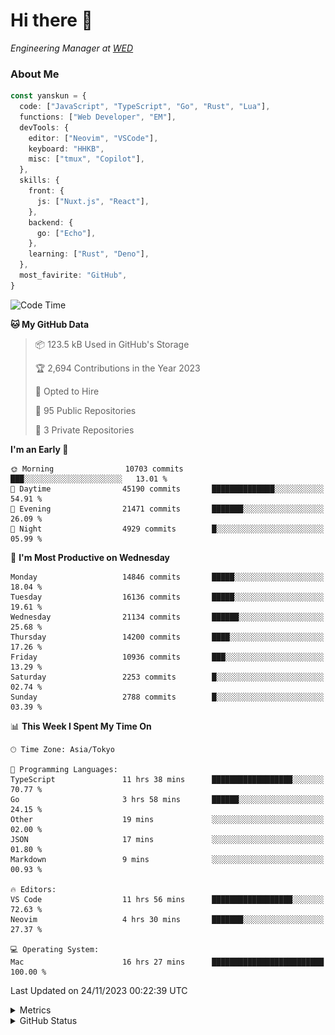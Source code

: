 # Hi there&nbsp;:wave:

<!-- ![Alt text](https://spotify-recently-played-readme.vercel.app/api?user=31kynbuubkiu3r4qh4hjuaglhfay) -->

_Engineering Manager at [WED](https://github.com/wedinc)_

### About Me

```ts
const yanskun = {
  code: ["JavaScript", "TypeScript", "Go", "Rust", "Lua"],
  functions: ["Web Developer", "EM"],
  devTools: {
    editor: ["Neovim", "VSCode"],
    keyboard: "HHKB",
    misc: ["tmux", "Copilot"],
  },
  skills: {
    front: {
      js: ["Nuxt.js", "React"],
    },
    backend: {
      go: ["Echo"],
    },
    learning: ["Rust", "Deno"],
  },
  most_favirite: "GitHub",
}
```

<!--START_SECTION:waka-->
![Code Time](http://img.shields.io/badge/Code%20Time-580%20hrs%2053%20mins-blue)

**🐱 My GitHub Data** 

> 📦 123.5 kB Used in GitHub's Storage 
 > 
> 🏆 2,694 Contributions in the Year 2023
 > 
> 💼 Opted to Hire
 > 
> 📜 95 Public Repositories 
 > 
> 🔑 3 Private Repositories 
 > 
**I'm an Early 🐤** 

```text
🌞 Morning                10703 commits       ███░░░░░░░░░░░░░░░░░░░░░░   13.01 % 
🌆 Daytime                45190 commits       ██████████████░░░░░░░░░░░   54.91 % 
🌃 Evening                21471 commits       ███████░░░░░░░░░░░░░░░░░░   26.09 % 
🌙 Night                  4929 commits        █░░░░░░░░░░░░░░░░░░░░░░░░   05.99 % 
```
📅 **I'm Most Productive on Wednesday** 

```text
Monday                   14846 commits       █████░░░░░░░░░░░░░░░░░░░░   18.04 % 
Tuesday                  16136 commits       █████░░░░░░░░░░░░░░░░░░░░   19.61 % 
Wednesday                21134 commits       ██████░░░░░░░░░░░░░░░░░░░   25.68 % 
Thursday                 14200 commits       ████░░░░░░░░░░░░░░░░░░░░░   17.26 % 
Friday                   10936 commits       ███░░░░░░░░░░░░░░░░░░░░░░   13.29 % 
Saturday                 2253 commits        █░░░░░░░░░░░░░░░░░░░░░░░░   02.74 % 
Sunday                   2788 commits        █░░░░░░░░░░░░░░░░░░░░░░░░   03.39 % 
```


📊 **This Week I Spent My Time On** 

```text
🕑︎ Time Zone: Asia/Tokyo

💬 Programming Languages: 
TypeScript               11 hrs 38 mins      ██████████████████░░░░░░░   70.77 % 
Go                       3 hrs 58 mins       ██████░░░░░░░░░░░░░░░░░░░   24.15 % 
Other                    19 mins             ░░░░░░░░░░░░░░░░░░░░░░░░░   02.00 % 
JSON                     17 mins             ░░░░░░░░░░░░░░░░░░░░░░░░░   01.80 % 
Markdown                 9 mins              ░░░░░░░░░░░░░░░░░░░░░░░░░   00.93 % 

🔥 Editors: 
VS Code                  11 hrs 56 mins      ██████████████████░░░░░░░   72.63 % 
Neovim                   4 hrs 30 mins       ███████░░░░░░░░░░░░░░░░░░   27.37 % 

💻 Operating System: 
Mac                      16 hrs 27 mins      █████████████████████████   100.00 % 
```


 Last Updated on 24/11/2023 00:22:39 UTC
<!--END_SECTION:waka-->

<details>
  <summary>Metrics</summary>
  <img src="https://github.com/yanskun/yanskun/blob/main/github-metrics.svg" alt="Metrics">
</details>

<details>
  <summary>GitHub Status</summary>
  <picture>
    <source media="(prefers-color-scheme: dark)" srcset="https://raw.githubusercontent.com/yanskun/yanskun/master/profile-summary-card-output/nord_dark/0-profile-details.svg">
   <img src="https://raw.githubusercontent.com/yanskun/yanskun/master/profile-summary-card-output/default/0-profile-details.svg">
  </picture>
  <br>
  <picture>
    <source media="(prefers-color-scheme: dark)" srcset="https://raw.githubusercontent.com/yanskun/yanskun/master/profile-summary-card-output/nord_dark/1-repos-per-language.svg">
   <img src="https://raw.githubusercontent.com/yanskun/yanskun/master/profile-summary-card-output/default/1-repos-per-language.svg">
  </picture>
  <picture>
    <source media="(prefers-color-scheme: dark)" srcset="https://raw.githubusercontent.com/yanskun/yanskun/master/profile-summary-card-output/nord_dark/2-most-commit-language.svg">
   <img src="https://raw.githubusercontent.com/yanskun/yanskun/master/profile-summary-card-output/default/2-most-commit-language.svg">
  </picture>
  <br>
  <picture>
    <source media="(prefers-color-scheme: dark)" srcset="https://raw.githubusercontent.com/yanskun/yanskun/master/profile-summary-card-output/nord_dark/3-stats.svg">
   <img src="https://raw.githubusercontent.com/yanskun/yanskun/master/profile-summary-card-output/default/3-stats.svg">
  </picture>
  <picture>
    <source media="(prefers-color-scheme: dark)" srcset="https://raw.githubusercontent.com/yanskun/yanskun/master/profile-summary-card-output/nord_dark/4-productive-time.svg">
   <img src="https://raw.githubusercontent.com/yanskun/yanskun/master/profile-summary-card-output/default/4-productive-time.svg">
  </picture>
</details>
